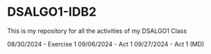 # DSALGO1-IDB2
This is my repository for all the activities of my DSALGO1 Class

08/30/2024 - Exercise 1
09/06/2024 - Act 1
09/27/2024 - Act 1 (MD)
